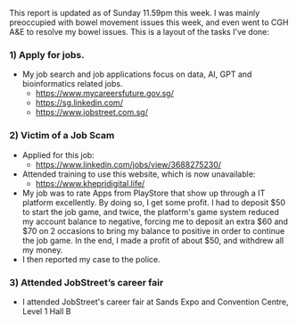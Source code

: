 This report is updated as of Sunday 11.59pm this week.  I was mainly preoccupied with bowel movement issues this week, and even went to CGH A&E to resolve my bowel issues.  This is a layout of the tasks I've done:

### 1) Apply for jobs.
- My job search and job applications focus on data, AI, GPT and bioinformatics related jobs.  
    - https://www.mycareersfuture.gov.sg/
    - https://sg.linkedin.com/
    - https://www.jobstreet.com.sg/

### 2) Victim of a Job Scam
- Applied for this job:
    - https://www.linkedin.com/jobs/view/3688275230/
- Attended training to use this website, which is now unavailable:
    - https://www.khepridigital.life/
- My job was to rate Apps from PlayStore that show up through a IT platform excellently.  By doing so, I get some profit.  I had to deposit $50 to start the job game, and twice, the platform's game system reduced my account balance to negative, forcing me to deposit an extra $60 and $70 on 2 occasions to bring my balance to positive in order to continue the job game.  In the end, I made a profit of about $50, and withdrew all my money.  
- I then reported my case to the police.  

### 3) Attended JobStreet’s career fair
- I attended JobStreet's career fair at Sands Expo and Convention Centre, Level 1 Hall B